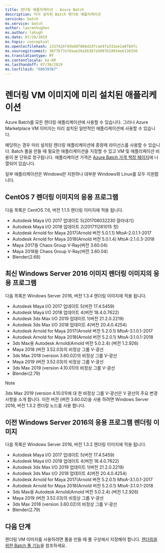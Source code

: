 ```yaml
---
title: 렌더링 애플리케이션 - Azure Batch
description: 미리 설치된 Batch 렌더링 애플리케이션
services: batch
ms.service: batch
author: laurenhughes
ms.author: lahugh
ms.date: 07/29/2019
ms.topic: conceptual
ms.openlocfilehash: 133742bf45bddf866d2dfcae97a331ee2a0f84fc
ms.sourcegitcommit: 3877b77e7daae26a5b367a5097b19934eb136350
ms.translationtype: MT
ms.contentlocale: ko-KR
ms.lasthandoff: 07/30/2019
ms.locfileid: "68639387"
---
```

# <a name="pre-installed-applications-on-rendering-vm-images"></a>렌더링 VM 이미지에 미리 설치된 애플리케이션

Azure Batch를 모든 렌더링 애플리케이션에 사용할 수 있습니다. 그러나 Azure Marketplace VM 이미지는 미리 설치된 일반적인 애플리케이션에 사용할 수 있습니다.

해당하는 경우 미리 설치된 렌더링 애플리케이션에 종량제 라이선스를 사용할 수 있습니다. Batch 풀을 만들 때 필요한 애플리케이션을 지정할 수 있고 VM 및 애플리케이션 비용이 분 단위로 청구됩니다. 애플리케이션 가격은 [Azure Batch 가격 책정 페이지](https://azure.microsoft.com/pricing/details/batch/#graphic-rendering)에 나열되어 있습니다.

일부 애플리케이션은 Windows만 지원하나 대부분 Windows와 Linux를 모두 지원합니다.

## <a name="applications-on-centos-7-rendering-images"></a>CentOS 7 렌더링 이미지의 응용 프로그램

다음 목록은 CentOS 7.6, 버전 1.1.5 렌더링 이미지에 적용 됩니다.

* Autodesk Maya I/O 2017 업데이트 5(201708032230 잘라내기)
* Autodesk Maya I/O 2018 업데이트 2(201711281015 컷)
* Autodesk Arnold for Maya 2017(Arnold 버전 5.0.1.1) MtoA-2.0.1.1-2017
* Autodesk Arnold for Maya 2018(Arnold 버전 5.0.1.4) MtoA-2.1.0.3-2018
* Maya 2017용 Chaos Group V-Ray(버전 3.60.04)
* Maya 2018용 Chaos Group V-Ray(버전 3.60.04)
* Blender(2.68)

## <a name="applications-on-latest-windows-server-2016-rendering-images"></a>최신 Windows Server 2016 이미지 렌더링 이미지의 응용 프로그램

다음 목록은 Windows Server 2016, 버전 1.3.4 렌더링 이미지에 적용 됩니다.

* Autodesk Maya I/O 2017 업데이트 5(버전 17.4.5459)
* Autodesk Maya I/O 2018 업데이트 4(버전 18.4.0.7622)
* Autodesk 3ds Max I/O 2019 업데이트 1(버전 21.2.0.2219)
* Autodesk 3ds Max I/O 2018 업데이트 4(버전 20.4.0.4254)
* Autodesk Arnold for Maya 2017(Arnold 버전 5.2.0.1) MtoA-3.1.0.1-2017
* Autodesk Arnold for Maya 2018(Arnold 버전 5.2.0.1) MtoA-3.1.0.1-2018
* 3ds Max용 Autodesk Arnold(Arnold 버전 5.0.2.4) (버전 1.2.926)
* Maya 2018 (버전 3.52.03)의 비정상 그룹 V-광선
* 3ds Max 2018 (version 3.60.02)의 비정상 그룹 V-광선
* Maya 2019 (버전 3.52.03)의 비정상 그룹 V-광선
* 3ds Max 2019 (version 4.10.01)의 비정상 그룹 V-광선
* Blender(2.79)

> [!NOTE]
> 3ds Max 2019 (version 4.10.01)에 대 한 비정상 그룹 V-광선은 V 광선의 주요 변경 사항을 소개 합니다. 이전 버전 (버전 3.60.02)을 사용 하려면 Windows Server 2016, 버전 1.3.2 렌더링 노드를 사용 합니다.

## <a name="applications-on-previous-windows-server-2016-rendering-images"></a>이전 Windows Server 2016의 응용 프로그램 렌더링 이미지

다음 목록은 Windows Server 2016, 버전 1.3.2 렌더링 이미지에 적용 됩니다.

* Autodesk Maya I/O 2017 업데이트 5(버전 17.4.5459)
* Autodesk Maya I/O 2018 업데이트 4(버전 18.4.0.7622)  
* Autodesk 3ds Max I/O 2019 업데이트 1(버전 21.2.0.2219)
* Autodesk 3ds Max I/O 2018 업데이트 4(버전 20.4.0.4254)
* Autodesk Arnold for Maya 2017(Arnold 버전 5.2.0.1) MtoA-3.1.0.1-2017
* Autodesk Arnold for Maya 2018(Arnold 버전 5.2.0.1) MtoA-3.1.0.1-2018
* 3ds Max용 Autodesk Arnold(Arnold 버전 5.0.2.4) (버전 1.2.926)
* Maya 2019 (버전 3.52.03)의 비정상 그룹 V-광선
* 3ds Max 2018 (version 3.60.02)의 비정상 그룹 V-광선
* Blender(2.79)

## <a name="next-steps"></a>다음 단계

렌더링 VM 이미지를 사용하려면 풀을 만들 때 풀 구성에서 지정해야 합니다. [렌더링을 위한 Batch 풀 기능](https://docs.microsoft.com/azure/batch/batch-rendering-functionality#batch-pools)을 참조하세요.
